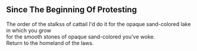 Since The Beginning Of Protesting
---------------------------------
The order of the stalkss of cattail I'd do it for the opaque sand-colored lake in which you grow  
for the smooth stones of opaque sand-colored you've woke.  
Return to the homeland of the laws.  
